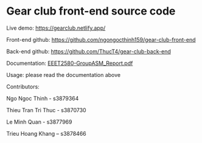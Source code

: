 # Gear club front-end source code

Live demo: https://gearclub.netlify.app/

Front-end github: https://github.com/ngongocthinh159/gear-club-front-end

Back-end github: https://github.com/ThucT4/gear-club-back-end


Documentation: [EEET2580-GroupASM_Report.pdf](https://drive.google.com/file/d/1Jjpq8JrcWotBEAGfxDQ2PrGS_lrIGGIj/view?usp=sharing)


Usage: please read the documentation above


Contributors:

Ngo Ngoc Thinh - s3879364

Thieu Tran Tri Thuc - s3870730

Le Minh Quan - s3877969

Trieu Hoang Khang – s3878466
